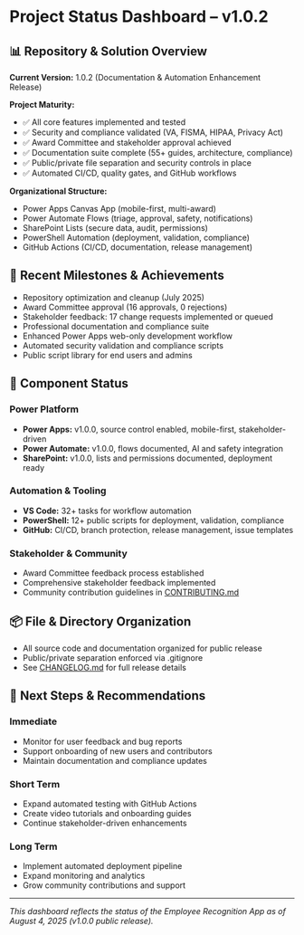 <!--
   Copyright 2025 Kyle J. Coder

   Licensed under the Apache License, Version 2.0 (the "License");
   you may not use this file except in compliance with the License.
   You may obtain a copy of the License at

       http://www.apache.org/licenses/LICENSE-2.0

   Unless required by applicable law or agreed to in writing, software
   distributed under the License is distributed on an "AS IS" BASIS,
   WITHOUT WARRANTIES OR CONDITIONS OF ANY KIND, either express or implied.
   See the License for the specific language governing permissions and
   limitations under the License.
-->


# Project Status Dashboard – v1.0.2

<!--
   Copyright 2025 Kyle J. Coder

   Licensed under the Apache License, Version 2.0 (the "License");
   you may not use this file except in compliance with the License.
   You may obtain a copy of the License at

       http://www.apache.org/licenses/LICENSE-2.0

   Unless required by applicable law or agreed to in writing, software
   distributed under the License is distributed on an "AS IS" BASIS,
   WITHOUT WARRANTIES OR CONDITIONS OF ANY KIND, either express or implied.
   See the License for the specific language governing permissions and
   limitations under the License.
-->

## 📊 Repository & Solution Overview

**Current Version:** 1.0.2 (Documentation & Automation Enhancement Release)

**Project Maturity:**
- ✅ All core features implemented and tested
- ✅ Security and compliance validated (VA, FISMA, HIPAA, Privacy Act)
- ✅ Award Committee and stakeholder approval achieved
- ✅ Documentation suite complete (55+ guides, architecture, compliance)
- ✅ Public/private file separation and security controls in place
- ✅ Automated CI/CD, quality gates, and GitHub workflows

**Organizational Structure:**
- Power Apps Canvas App (mobile-first, multi-award)
- Power Automate Flows (triage, approval, safety, notifications)
- SharePoint Lists (secure data, audit, permissions)
- PowerShell Automation (deployment, validation, compliance)
- GitHub Actions (CI/CD, documentation, release management)

## 🚀 Recent Milestones & Achievements

- Repository optimization and cleanup (July 2025)
- Award Committee approval (16 approvals, 0 rejections)
- Stakeholder feedback: 17 change requests implemented or queued
- Professional documentation and compliance suite
- Enhanced Power Apps web-only development workflow
- Automated security validation and compliance scripts
- Public script library for end users and admins

## 🔄 Component Status

### Power Platform
- **Power Apps:** v1.0.0, source control enabled, mobile-first, stakeholder-driven
- **Power Automate:** v1.0.0, flows documented, AI and safety integration
- **SharePoint:** v1.0.0, lists and permissions documented, deployment ready

### Automation & Tooling
- **VS Code:** 32+ tasks for workflow automation
- **PowerShell:** 12+ public scripts for deployment, validation, compliance
- **GitHub:** CI/CD, branch protection, release management, issue templates

### Stakeholder & Community
- Award Committee feedback process established
- Comprehensive stakeholder feedback implemented
- Community contribution guidelines in [CONTRIBUTING.md](./CONTRIBUTING.md)

## 📦 File & Directory Organization

- All source code and documentation organized for public release
- Public/private separation enforced via .gitignore
- See [CHANGELOG.md](../CHANGELOG.md) for full release details

## 🎯 Next Steps & Recommendations

### Immediate
- Monitor for user feedback and bug reports
- Support onboarding of new users and contributors
- Maintain documentation and compliance updates

### Short Term
- Expand automated testing with GitHub Actions
- Create video tutorials and onboarding guides
- Continue stakeholder-driven enhancements

### Long Term
- Implement automated deployment pipeline
- Expand monitoring and analytics
- Grow community contributions and support

---

*This dashboard reflects the status of the Employee Recognition App as of August 4, 2025 (v1.0.0 public release).*
